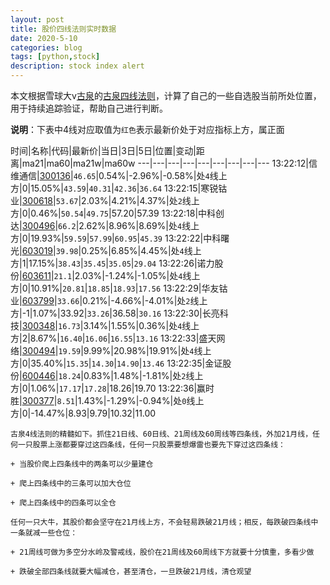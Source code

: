 ```yaml
---
layout: post
title: 股价四线法则实时数据
date: 2020-5-10
categories: blog
tags: [python,stock]
description: stock index alert
---
```



本文根据雪球大v[古泉](https://xueqiu.com/u/7148646888)的[古泉四线法则](https://xueqiu.com/7148646888/130498192)，计算了自己的一些自选股当前所处位置，用于持续追踪验证，帮助自己进行判断。

**说明**：下表中4线对应取值为`红色`表示最新价处于对应指标上方，属正面

时间|名称|代码|最新价|当日|3日|5日|位置|变动|距离|ma21|ma60|ma21w|ma60w
---|---|---|---|---|---|---|---|---
13:22:12|信维通信|[300136](https://xueqiu.com/S/SZ300136)|`46.65`|0.54%|-2.96%|-0.58%|处`4`线上方|0|15.05%|`43.59`|`40.31`|`42.36`|`36.64`
13:22:15|寒锐钴业|[300618](https://xueqiu.com/S/SZ300618)|`53.67`|2.03%|4.21%|4.37%|处`2`线上方|0|0.46%|`50.54`|`49.75`|57.20|57.39
13:22:18|中科创达|[300496](https://xueqiu.com/S/SZ300496)|`66.2`|2.62%|8.96%|8.69%|处`4`线上方|0|19.93%|`59.59`|`57.99`|`60.95`|`45.39`
13:22:22|中科曙光|[603019](https://xueqiu.com/S/SH603019)|`39.98`|0.25%|6.85%|4.45%|处`4`线上方|1|17.15%|`38.43`|`35.45`|`35.05`|`29.04`
13:22:26|诺力股份|[603611](https://xueqiu.com/S/SH603611)|`21.1`|2.03%|-1.24%|-1.05%|处`4`线上方|0|10.91%|`20.81`|`18.85`|`18.93`|`17.56`
13:22:29|华友钴业|[603799](https://xueqiu.com/S/SH603799)|`33.66`|0.21%|-4.66%|-4.01%|处`2`线上方|-1|1.07%|33.92|`33.26`|36.58|`30.16`
13:22:30|长亮科技|[300348](https://xueqiu.com/S/SZ300348)|`16.73`|3.14%|1.55%|0.36%|处`4`线上方|2|8.67%|`16.40`|`16.06`|`16.55`|`13.16`
13:22:33|盛天网络|[300494](https://xueqiu.com/S/SZ300494)|`19.59`|9.99%|20.98%|19.91%|处`4`线上方|0|35.40%|`15.35`|`14.30`|`14.90`|`13.46`
13:22:35|金证股份|[600446](https://xueqiu.com/S/SH600446)|`18.24`|0.83%|1.48%|-1.81%|处`2`线上方|0|1.06%|`17.17`|`17.28`|18.26|19.70
13:22:36|赢时胜|[300377](https://xueqiu.com/S/SZ300377)|`8.51`|1.43%|-1.29%|-0.94%|处`0`线上方|0|-14.47%|8.93|9.79|10.32|11.00

```
古泉4线法则的精髓如下。抓住21日线、60日线、21周线及60周线等四条线，外加21月线，任何一只股票上涨都要穿过这四条线，任何一只股票要想爆雷也要先下穿过这四条线：

+ 当股价爬上四条线中的两条可以少量建仓

+ 爬上四条线中的三条可以加大仓位

+ 爬上四条线中的四条可以全仓

任何一只大牛，其股价都会坚守在21月线上方，不会轻易跌破21月线；相反，每跌破四条线中一条就减一些仓位：

+ 21周线可做为多空分水岭及警戒线，股价在21周线及60周线下方就要十分慎重，多看少做

+ 跌破全部四条线就要大幅减仓，甚至清仓，一旦跌破21月线，清仓观望
```